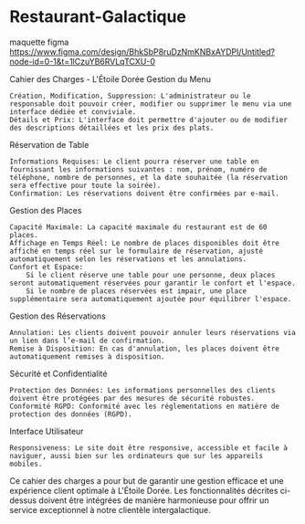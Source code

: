 # Restaurant-Galactique

maquette figma
https://www.figma.com/design/BhkSbP8ruDzNmKNBxAYDPl/Untitled?node-id=0-1&t=1lCzuYB6RVLqTCXU-0

Cahier des Charges - L'Étoile Dorée
Gestion du Menu

    Création, Modification, Suppression: L'administrateur ou le responsable doit pouvoir créer, modifier ou supprimer le menu via une interface dédiée et conviviale.
    Détails et Prix: L'interface doit permettre d'ajouter ou de modifier des descriptions détaillées et les prix des plats.

Réservation de Table

    Informations Requises: Le client pourra réserver une table en fournissant les informations suivantes : nom, prénom, numéro de téléphone, nombre de personnes, et la date souhaitée (la réservation sera effective pour toute la soirée).
    Confirmation: Les réservations doivent être confirmées par e-mail.

Gestion des Places

    Capacité Maximale: La capacité maximale du restaurant est de 60 places.
    Affichage en Temps Réel: Le nombre de places disponibles doit être affiché en temps réel sur le formulaire de réservation, ajusté automatiquement selon les réservations et les annulations.
    Confort et Espace:
        Si le client réserve une table pour une personne, deux places seront automatiquement réservées pour garantir le confort et l'espace.
        Si le nombre de places réservées est impair, une place supplémentaire sera automatiquement ajoutée pour équilibrer l'espace.

Gestion des Réservations

    Annulation: Les clients doivent pouvoir annuler leurs réservations via un lien dans l’e-mail de confirmation.
    Remise à Disposition: En cas d'annulation, les places doivent être automatiquement remises à disposition.

Sécurité et Confidentialité

    Protection des Données: Les informations personnelles des clients doivent être protégées par des mesures de sécurité robustes.
    Conformité RGPD: Conformité avec les réglementations en matière de protection des données (RGPD).

Interface Utilisateur

    Responsiveness: Le site doit être responsive, accessible et facile à naviguer, aussi bien sur les ordinateurs que sur les appareils mobiles.

Ce cahier des charges a pour but de garantir une gestion efficace et une expérience client optimale à L'Étoile Dorée. Les fonctionnalités décrites ci-dessus doivent être intégrées de manière harmonieuse pour offrir un service exceptionnel à notre clientèle intergalactique.
